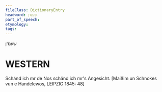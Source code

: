 ```yaml
---
fileClass: DictionaryEntry
headword: שענדן
part_of_speech: 
etymology: 
tags: 
---
```

שענדן

WESTERN
========

Schänd ich mr de Nos schänd ich mr's Angesicht.
[Maißim un Schnokes vun e Handelewos, LEIPZIG 1845: 48]